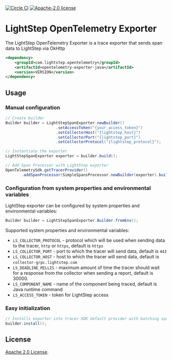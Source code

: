 [![Circle CI](https://circleci.com/gh/lightstep/opentelemetry-exporter-java.svg?style=shield)](https://circleci.com/gh/lightstep/opentelemetry-exporter-java) [![Apache-2.0 license](https://img.shields.io/badge/license-Apache%202.0-blue.svg)](https://opensource.org/licenses/Apache-2.0)

# LightStep OpenTelemetry Exporter

The LightStep OpenTelemetry Exporter is a trace exporter that sends span data to LightStep via OkHttp

```xml
<dependency>
    <groupId>com.lightstep.opentelemetry</groupId>
    <artifactId>opentelemetry-exporter-java</artifactId>
    <version>VERSION</version>
</dependency>
```

## Usage

### Manual configuration

```java
// Create builder
Builder builder = LightStepSpanExporter.newBuilder()
                      .setAccessToken("{your_access_token}")
                      .setCollectorHost("{lightstep_host}")
                      .setCollectorPort("{lightstep_port}")
                      .setCollectorProtocol("{lightstep_protocol}");

// Instantiate the exporter
LightStepSpanExporter exporter = builder.build();

// Add Span Processor with LightStep exporter
OpenTelemetrySdk.getTracerProvider()
       .addSpanProcessor(SimpleSpansProcessor.newBuilder(exporter).build());
```

### Configuration from system properties and environmental variables

LightStep exporter can be configured by system properties and environmental variables:

```java
Builder builder = LightStepSpanExporter.Builder.fromEnv();
```

Supported system properties and environmental variables:

* `LS_COLLECTOR_PROTOCOL` - protocol which will be used when sending data to the tracer, `http` or `https`, default is `https`
* `LS_COLLECTOR_PORT` -  port to which the tracer will send data, default is `443`
* `LS_COLLECTOR_HOST` -  host to which the tracer will send data, default is `collector-grpc.lightstep.com`
* `LS_DEADLINE_MILLIS` - maximum amount of time the tracer should wait for a response from the collector when sending a report, default is 30000.
* `LS_COMPONENT_NAME` - name of the component being traced, default is Java runtime command
* `LS_ACCESS_TOKEN` - token for LightStep access

### Easy initialization

```java
// Installs exporter into tracer SDK default provider with batching span processor.
builder.install();
```

## License

[Apache 2.0 License](./LICENSE).
